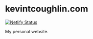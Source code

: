 # kevintcoughlin.com

[![Netlify Status](https://api.netlify.com/api/v1/badges/91eda076-118c-469f-9252-c0abe4e2a2c0/deploy-status)](https://app.netlify.com/sites/kevintcoughlin/deploys)

My personal website.
